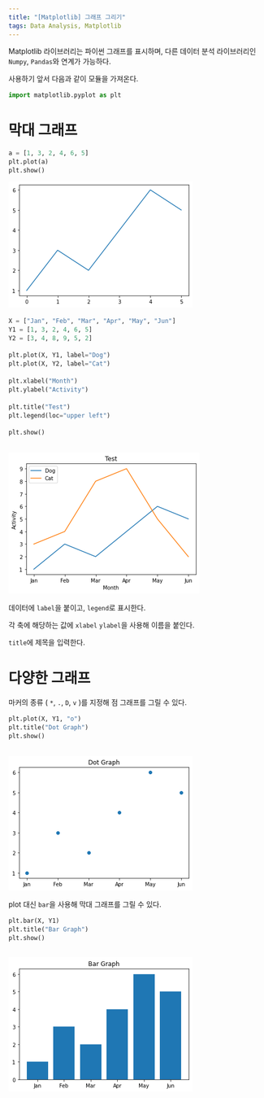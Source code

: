 ```yaml
---
title: "[Matplotlib] 그래프 그리기"
tags: Data Analysis, Matplotlib
---
```






Matplotlib 라이브러리는 파이썬 그래프를 표시하며, 다른 데이터 분석 라이브러리인 `Numpy`, `Pandas`와 연계가 가능하다.

사용하기 앞서 다음과 같이 모듈을 가져온다.


```python
import matplotlib.pyplot as plt
```

# 막대 그래프


```python
a = [1, 3, 2, 4, 6, 5]
plt.plot(a)
plt.show()
```


![png](output_3_0.png)
    



```python
X = ["Jan", "Feb", "Mar", "Apr", "May", "Jun"]
Y1 = [1, 3, 2, 4, 6, 5]
Y2 = [3, 4, 8, 9, 5, 2]

plt.plot(X, Y1, label="Dog")
plt.plot(X, Y2, label="Cat")

plt.xlabel("Month")
plt.ylabel("Activity")

plt.title("Test")
plt.legend(loc="upper left")

plt.show()
```


​    
![png](output_4_0.png)
​    


데이터에 `label`을 붙이고, `legend`로 표시한다.

각 축에 해당하는 값에 `xlabel` `ylabel`을 사용해 이름을 붙인다.

`title`에 제목을 입력한다.

# 다양한 그래프
마커의 종류 ( `*`, `.`, `D`, `v` )를 지정해 점 그래프를 그릴 수 있다. 


```python
plt.plot(X, Y1, "o")
plt.title("Dot Graph")
plt.show()
```


​    
![png](output_7_0.png)
​    


plot 대신 `bar`을 사용해 막대 그래프를 그릴 수 있다.


```python
plt.bar(X, Y1)
plt.title("Bar Graph")
plt.show()
```


​    
![png](output_9_0.png)
​    

